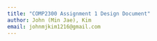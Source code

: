```yaml
---
title: "COMP2300 Assignment 1 Design Document"
author: John (Min Jae), Kim
email: johnmjkim1216@gmail.com
---
```


<!-- write your design document here -->

